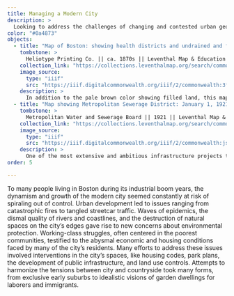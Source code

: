 ```yaml
---
title: Managing a Modern City
description: >
  Looking to address the challenges of changing and contested urban geographies, reformers, administrators, and citizens began to institute programs for regulating urban space.
color: "#0a4873"
objects:
  - title: "Map of Boston: showing health districts and undrained and filled land"
    tombstone: >
      Heliotype Printing Co. || ca. 1870s || Leventhal Map & Education Center
    collection_link: "https://collections.leventhalmap.org/search/commonwealth:3f463966q"
    image_source: 
      type: "iiif"
      src: "https://iiif.digitalcommonwealth.org/iiif/2/commonwealth:3f4639670"
    description: > 
      In addition to the pale brown color showing filled land, this map depicts “low and swampy” land in green, and salt marshes in pale orange. Both of these environments were viewed with suspicion by many Bostonians of the eighteenth century, not only because they were unprofitable, but also because they were seen as the sources of noxious air and contagious diseases. While this “miasma theory” was soon to be discarded by doctors, many of Boston’s low areas were in fact sites of significantly polluted land and water. This map also shows health districts with blue outlines and numbers; these districts were created by the State Board of Health in 1874 in order to give doctors and health workers the power to measure and regulate disease.
  - title: "Map showing Metropolitan Sewerage District: January 1, 1921"
    tombstone: >
      Metropolitan Water and Sewerage Board || 1921 || Leventhal Map & Education Center
    collection_link: "https://collections.leventhalmap.org/search/commonwealth:js956j60j"
    image_source: 
      type: "iiif"
      src: "https://iiif.digitalcommonwealth.org/iiif/2/commonwealth:js956j61t"
    description: > 
      One of the most extensive and ambitious infrastructure projects that was carried out during the height of Boston’s industrial era was the construction of a vast network of sewer and pumping systems to handle the metropolitan area’s waste. As this 1921 map shows, the sewer system connected many cities and towns together, largely due to the fact that sewer lines needed to follow lines of topography, with waste flowing downhill towards the ocean. At this time, the city dumped sewage directly into Boston Harbor, with outlets labeled at Deer Island, Moon Island, and Nut Island. The city still uses key pieces of this system today, though sewage treatment was consolidated at a modern facility on Deer Island by the end of the twentieth century. Sewer and water systems were only two of the most visible efforts to bring the geography of a complicated modern city under control, and the institutional and technical systems that these projects established would also be used to intervene in areas like housing, transportation, and land use. 
order: 5

---
```


To many people living in Boston during its industrial boom years, the dynamism and growth of the modern city seemed constantly at risk of spiraling out of control. Urban development led to issues ranging from catastrophic fires to tangled streetcar traffic. Waves of epidemics, the dismal quality of rivers and coastlines, and the destruction of natural spaces on the city’s edges gave rise to new concerns about environmental protection. Working-class struggles, often centered in the poorest communities, testified to the abysmal economic and housing conditions faced by many of the city’s residents. Many efforts to address these issues involved interventions in the city’s spaces, like housing codes, park plans, the development of public infrastructure, and land use controls. Attempts to harmonize the tensions between city and countryside took many forms, from exclusive early suburbs to idealistic visions of garden dwellings for laborers and immigrants.
